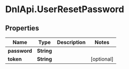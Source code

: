 # DnlApi.UserResetPassword

## Properties
Name | Type | Description | Notes
------------ | ------------- | ------------- | -------------
**password** | **String** |  | 
**token** | **String** |  | [optional] 


